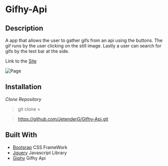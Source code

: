 Gifhy-Api
====

Description
----

A app that allows the user to gather gifs from an api using the buttons. The gif runs by the user clicking on the still image. Lastly a user can search for gifs by the text bar at the side.

Link to the [Site](https://jetenderg.github.io/Gifhy-Api/)

![Page](1560908446995.png)

Installation
----
*Clone Repository*

> git clone =

> https://github.com/JetenderG/Gifhy-Api.git


Built With
---
- [Bootsrap](https://getbootstrap.com/) CSS FrameWork
- [Jquery](https://jquery.com/) Javascript Library
- [Giphy](https://developers.giphy.com/) Gifhy Api


    